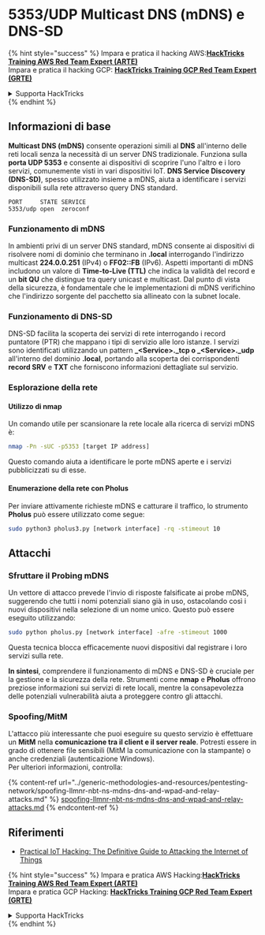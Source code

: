# 5353/UDP Multicast DNS (mDNS) e DNS-SD

{% hint style="success" %}
Impara e pratica il hacking AWS:<img src="/.gitbook/assets/arte.png" alt="" data-size="line">[**HackTricks Training AWS Red Team Expert (ARTE)**](https://training.hacktricks.xyz/courses/arte)<img src="/.gitbook/assets/arte.png" alt="" data-size="line">\
Impara e pratica il hacking GCP: <img src="/.gitbook/assets/grte.png" alt="" data-size="line">[**HackTricks Training GCP Red Team Expert (GRTE)**<img src="/.gitbook/assets/grte.png" alt="" data-size="line">](https://training.hacktricks.xyz/courses/grte)

<details>

<summary>Supporta HackTricks</summary>

* Controlla i [**piani di abbonamento**](https://github.com/sponsors/carlospolop)!
* **Unisciti al** 💬 [**gruppo Discord**](https://discord.gg/hRep4RUj7f) o al [**gruppo telegram**](https://t.me/peass) o **seguici** su **Twitter** 🐦 [**@hacktricks\_live**](https://twitter.com/hacktricks\_live)**.**
* **Condividi trucchi di hacking inviando PR ai** [**HackTricks**](https://github.com/carlospolop/hacktricks) e [**HackTricks Cloud**](https://github.com/carlospolop/hacktricks-cloud) repository github.

</details>
{% endhint %}

## **Informazioni di base**

**Multicast DNS (mDNS)** consente operazioni simili al **DNS** all'interno delle reti locali senza la necessità di un server DNS tradizionale. Funziona sulla **porta UDP 5353** e consente ai dispositivi di scoprire l'uno l'altro e i loro servizi, comunemente visti in vari dispositivi IoT. **DNS Service Discovery (DNS-SD)**, spesso utilizzato insieme a mDNS, aiuta a identificare i servizi disponibili sulla rete attraverso query DNS standard.
```
PORT     STATE SERVICE
5353/udp open  zeroconf
```
### **Funzionamento di mDNS**

In ambienti privi di un server DNS standard, mDNS consente ai dispositivi di risolvere nomi di dominio che terminano in **.local** interrogando l'indirizzo multicast **224.0.0.251** (IPv4) o **FF02::FB** (IPv6). Aspetti importanti di mDNS includono un valore di **Time-to-Live (TTL)** che indica la validità del record e un **bit QU** che distingue tra query unicast e multicast. Dal punto di vista della sicurezza, è fondamentale che le implementazioni di mDNS verifichino che l'indirizzo sorgente del pacchetto sia allineato con la subnet locale.

### **Funzionamento di DNS-SD**

DNS-SD facilita la scoperta dei servizi di rete interrogando i record puntatore (PTR) che mappano i tipi di servizio alle loro istanze. I servizi sono identificati utilizzando un pattern **_\<Service>.\_tcp o \_\<Service>.\_udp** all'interno del dominio **.local**, portando alla scoperta dei corrispondenti **record SRV** e **TXT** che forniscono informazioni dettagliate sul servizio.

### **Esplorazione della rete**

#### **Utilizzo di nmap**

Un comando utile per scansionare la rete locale alla ricerca di servizi mDNS è:
```bash
nmap -Pn -sUC -p5353 [target IP address]
```
Questo comando aiuta a identificare le porte mDNS aperte e i servizi pubblicizzati su di esse.

#### **Enumerazione della rete con Pholus**

Per inviare attivamente richieste mDNS e catturare il traffico, lo strumento **Pholus** può essere utilizzato come segue:
```bash
sudo python3 pholus3.py [network interface] -rq -stimeout 10
```
## Attacchi

### **Sfruttare il Probing mDNS**

Un vettore di attacco prevede l'invio di risposte falsificate ai probe mDNS, suggerendo che tutti i nomi potenziali siano già in uso, ostacolando così i nuovi dispositivi nella selezione di un nome unico. Questo può essere eseguito utilizzando:
```bash
sudo python pholus.py [network interface] -afre -stimeout 1000
```
Questa tecnica blocca efficacemente nuovi dispositivi dal registrare i loro servizi sulla rete.

**In sintesi**, comprendere il funzionamento di mDNS e DNS-SD è cruciale per la gestione e la sicurezza della rete. Strumenti come **nmap** e **Pholus** offrono preziose informazioni sui servizi di rete locali, mentre la consapevolezza delle potenziali vulnerabilità aiuta a proteggere contro gli attacchi.

### Spoofing/MitM

L'attacco più interessante che puoi eseguire su questo servizio è effettuare un **MitM** nella **comunicazione tra il client e il server reale**. Potresti essere in grado di ottenere file sensibili (MitM la comunicazione con la stampante) o anche credenziali (autenticazione Windows).\
Per ulteriori informazioni, controlla:

{% content-ref url="../generic-methodologies-and-resources/pentesting-network/spoofing-llmnr-nbt-ns-mdns-dns-and-wpad-and-relay-attacks.md" %}
[spoofing-llmnr-nbt-ns-mdns-dns-and-wpad-and-relay-attacks.md](../generic-methodologies-and-resources/pentesting-network/spoofing-llmnr-nbt-ns-mdns-dns-and-wpad-and-relay-attacks.md)
{% endcontent-ref %}

## Riferimenti

* [Practical IoT Hacking: The Definitive Guide to Attacking the Internet of Things](https://books.google.co.uk/books/about/Practical\_IoT\_Hacking.html?id=GbYEEAAAQBAJ\&redir\_esc=y)

{% hint style="success" %}
Impara e pratica AWS Hacking:<img src="/.gitbook/assets/arte.png" alt="" data-size="line">[**HackTricks Training AWS Red Team Expert (ARTE)**](https://training.hacktricks.xyz/courses/arte)<img src="/.gitbook/assets/arte.png" alt="" data-size="line">\
Impara e pratica GCP Hacking: <img src="/.gitbook/assets/grte.png" alt="" data-size="line">[**HackTricks Training GCP Red Team Expert (GRTE)**<img src="/.gitbook/assets/grte.png" alt="" data-size="line">](https://training.hacktricks.xyz/courses/grte)

<details>

<summary>Supporta HackTricks</summary>

* Controlla i [**piani di abbonamento**](https://github.com/sponsors/carlospolop)!
* **Unisciti al** 💬 [**gruppo Discord**](https://discord.gg/hRep4RUj7f) o al [**gruppo telegram**](https://t.me/peass) o **seguici** su **Twitter** 🐦 [**@hacktricks\_live**](https://twitter.com/hacktricks\_live)**.**
* **Condividi trucchi di hacking inviando PR ai** [**HackTricks**](https://github.com/carlospolop/hacktricks) e [**HackTricks Cloud**](https://github.com/carlospolop/hacktricks-cloud) repository github.

</details>
{% endhint %}
